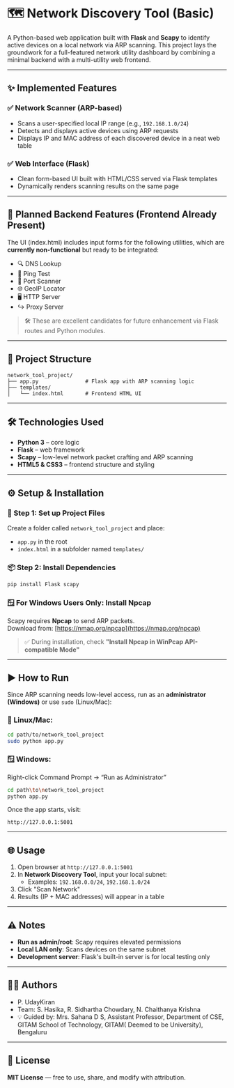 # 🗺️ Network Discovery Tool (Basic)

A Python-based web application built with **Flask** and **Scapy** to identify active devices on a local network via ARP scanning. This project lays the groundwork for a full-featured network utility dashboard by combining a minimal backend with a multi-utility web frontend.

---

## ✨ Implemented Features

### ✅ Network Scanner (ARP-based)
- Scans a user-specified local IP range (e.g., `192.168.1.0/24`)
- Detects and displays active devices using ARP requests
- Displays IP and MAC address of each discovered device in a neat web table

### ✅ Web Interface (Flask)
- Clean form-based UI built with HTML/CSS served via Flask templates
- Dynamically renders scanning results on the same page

---

## 🚧 Planned Backend Features (Frontend Already Present)

The UI (index.html) includes input forms for the following utilities, which are **currently non-functional** but ready to be integrated:

- 🔍 DNS Lookup
- 🏓 Ping Test
- 🔐 Port Scanner
- 🌐 GeoIP Locator
- 🖥️ HTTP Server
- ↪️ Proxy Server

> 🛠️ These are excellent candidates for future enhancement via Flask routes and Python modules.

---

## 📁 Project Structure

```
network_tool_project/
├── app.py               # Flask app with ARP scanning logic
├── templates/
│   └── index.html       # Frontend HTML UI
```

---

## 🛠️ Technologies Used

- **Python 3** – core logic
- **Flask** – web framework
- **Scapy** – low-level network packet crafting and ARP scanning
- **HTML5 & CSS3** – frontend structure and styling

---

## ⚙️ Setup & Installation

### 🔁 Step 1: Set up Project Files

Create a folder called `network_tool_project` and place:

- `app.py` in the root
- `index.html` in a subfolder named `templates/`

### 📦 Step 2: Install Dependencies

```bash
pip install Flask scapy
```

### 🪟 For Windows Users Only: Install Npcap

Scapy requires **Npcap** to send ARP packets.  
Download from: [https://nmap.org/npcap](https://nmap.org/npcap)

> ✅ During installation, check **"Install Npcap in WinPcap API-compatible Mode"**

---

## ▶️ How to Run

Since ARP scanning needs low-level access, run as an **administrator (Windows)** or use `sudo` (Linux/Mac):

### 🔧 Linux/Mac:
```bash
cd path/to/network_tool_project
sudo python app.py
```

### 🪟 Windows:
Right-click Command Prompt → “Run as Administrator”
```bash
cd path\to\network_tool_project
python app.py
```

Once the app starts, visit:
```
http://127.0.0.1:5001
```

---

## 🌐 Usage

1. Open browser at `http://127.0.0.1:5001`
2. In **Network Discovery Tool**, input your local subnet:
   - Examples: `192.168.0.0/24`, `192.168.1.0/24`
3. Click "Scan Network"
4. Results (IP + MAC addresses) will appear in a table

---

## ⚠️ Notes

- **Run as admin/root**: Scapy requires elevated permissions
- **Local LAN only**: Scans devices on the same subnet
- **Development server**: Flask's built-in server is for local testing only

---


## 🧑‍💻 Authors

- P. UdayKiran  
- Team: S. Hasika,  R. Sidhartha Chowdary, N. Chaithanya Krishna
- 💡 Guided by: Mrs. Sahana D S,
                Assistant Professor,
                Department of CSE,
                GITAM School of Technology, 
                GITAM( Deemed to be University),
                Bengaluru


---

## 📜 License  
**MIT License** — free to use, share, and modify with attribution.
